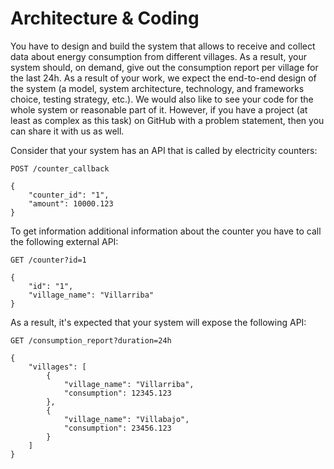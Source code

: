 # Architecture & Coding

You have to design and build the system that allows to receive and collect data about energy consumption from different 
villages. As a result, your system should, on demand, give out the consumption report per village for the last 24h. As 
a result of your work, we expect the end-to-end design of the system (a model, system architecture, technology, and 
frameworks choice, testing strategy, etc.). We would also like to see your code for the whole system or reasonable part 
of it. However, if you have a project (at least as complex as this task) on GitHub with a problem statement, then you 
can share it with us as well.

Consider that your system has an API that is called by electricity counters:

`POST /counter_callback`
```
{
    "counter_id": "1",
    "amount": 10000.123
}
```

To get information additional information about the counter you have to call the following external API:

`GET /counter?id=1`
```
{
    "id": "1",
    "village_name": "Villarriba"
}
```

As a result, it's expected that your system will expose the following API:

`GET /consumption_report?duration=24h`
```
{
    "villages": [
        {
            "village_name": "Villarriba",
            "consumption": 12345.123
        },
        {
            "village_name": "Villabajo",
            "consumption": 23456.123
        }
    ]
}    
```
